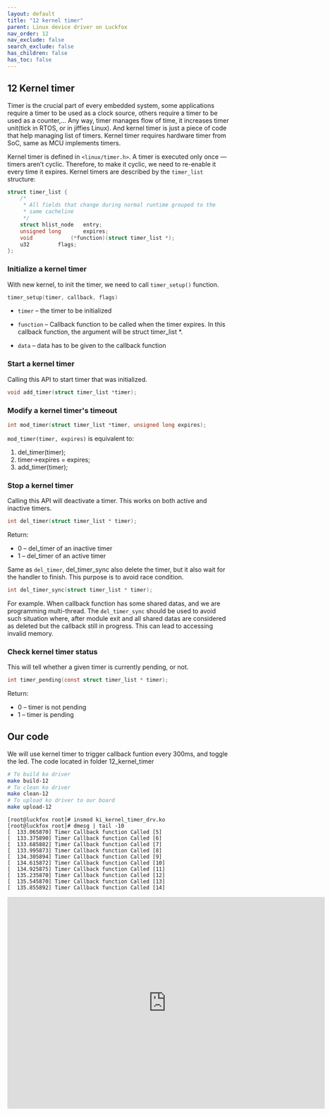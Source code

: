 ```yaml
---
layout: default
title: "12 kernel timer"
parent: Linux device driver on Luckfox
nav_order: 12
nav_exclude: false
search_exclude: false
has_children: false
has_toc: false
---
```

## 12 Kernel timer
Timer is the crucial part of every embedded system, some applications require a timer to be used as a clock source, others require a timer to be used as a counter,... Any way, timer manages flow of time, it increases timer unit(tick in RTOS, or in jiffies Linux). And kernel timer is just a piece of code that help managing list of timers. Kernel timer requires hardware timer from SoC, same as MCU implements timers. 

Kernel timer is defined in ``<linux/timer.h>``. A timer is executed only once — timers aren’t cyclic. Therefore, to make it cyclic, we need to re-enable it every time it expires. Kernel timers are described by the ``timer_list`` structure:
```c  
struct timer_list {
	/*
	 * All fields that change during normal runtime grouped to the
	 * same cacheline
	 */
	struct hlist_node	entry;
	unsigned long		expires;
	void			(*function)(struct timer_list *);
	u32			flags;
};
```

### Initialize a kernel timer
With new kernel, to init the timer, we need to call ``timer_setup()`` function.
```c
timer_setup(timer, callback, flags)
```
+ ``timer`` – the timer to be initialized

+ ``function`` – Callback function to be called when the timer expires. In this callback function, the argument will be struct timer_list *.

+ ``data`` – data has to be given to the callback function
### Start a kernel timer
Calling this API to start timer that was initialized.
```c
void add_timer(struct timer_list *timer);
```
### Modify a kernel timer's timeout
```c
int mod_timer(struct timer_list *timer, unsigned long expires);
```
``mod_timer(timer, expires)`` is equivalent to:

1. del_timer(timer);
2. timer->expires = expires;
3. add_timer(timer);

### Stop a kernel timer
Calling this API will deactivate a timer. This works on both active and inactive timers.
```c
int del_timer(struct timer_list * timer);
```
Return:
+ 0 – del_timer of an inactive timer
+ 1 – del_timer of an active timer

Same as ``del_timer``, del_timer_sync also delete the timer, but it also wait for the handler to finish. This purpose is to avoid race condition. 
```c
int del_timer_sync(struct timer_list * timer);
```
For example. When callback function has some shared datas, and we are programming multi-thread. The ``del_timer_sync`` should be used to avoid such situation where, after module exit and all shared datas are considered as deleted but the callback still in progress. This can lead to accessing invalid memory.

### Check kernel timer status
This will tell whether a given timer is currently pending, or not.
```c
int timer_pending(const struct timer_list * timer);
```
Return:
+ 0 – timer is not pending
+ 1 – timer is pending

## Our code
We will use kernel timer to trigger callback funtion every 300ms, and toggle the led.
The code located in folder 12_kernel_timer
```bash
# To build ko driver 
make build-12
# To clean ko driver 
make clean-12
# To upload ko driver to our board 
make upload-12
```
```
[root@luckfox root]# insmod ki_kernel_timer_drv.ko
[root@luckfox root]# dmesg | tail -10
[  133.065870] Timer Callback function Called [5]
[  133.375890] Timer Callback function Called [6]
[  133.685882] Timer Callback function Called [7]
[  133.995873] Timer Callback function Called [8]
[  134.305894] Timer Callback function Called [9]
[  134.615872] Timer Callback function Called [10]
[  134.925875] Timer Callback function Called [11]
[  135.235870] Timer Callback function Called [12]
[  135.545870] Timer Callback function Called [13]
[  135.855892] Timer Callback function Called [14]
```

<iframe width="720" height="480" src="https://www.youtube.com/embed/swz0aPNnm0A" frameborder="0" allow="autoplay" allowfullscreen></iframe>

